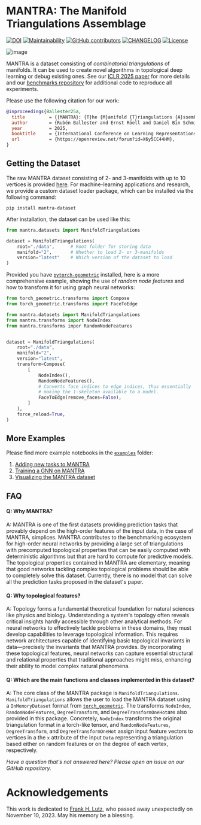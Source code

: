 # MANTRA: The Manifold Triangulations Assemblage

[![DOI](https://zenodo.org/badge/DOI/10.5281/zenodo.14103581.svg)](https://doi.org/10.5281/zenodo.14103581) [![Maintainability](https://qlty.sh/badges/88ae05e7-c892-4edf-9dff-38cda745593f/maintainability.svg)](https://qlty.sh/gh/aidos-lab/projects/mantra) [![GitHub contributors](https://img.shields.io/github/contributors/aidos-lab/MANTRA)](https://github.com/aidos-lab/MANTRA/graphs/contributors) [![CHANGELOG](https://img.shields.io/badge/Changelog--default)](https://github.com/aidos-lab/mantra/blob/main/CHANGELOG.md) [![License](https://img.shields.io/github/license/aidos-lab/MANTRA)](/LICENSE.md)

![image](https://github.com/aidos-lab/mantra/blob/main/_static/manifold_triangulation_orbit.gif)

MANTRA is a dataset consisting of *combinatorial triangulations* of
manifolds. It can be used to create novel algorithms in topological
deep learning or debug existing ones. See our [ICLR 2025
paper](https://openreview.net/pdf?id=X6y5CC44HM) for more details and
our [benchmarks repository](https://github.com/aidos-lab/mantra-benchmarks) for
additional code to reproduce all experiments.

Please use the following citation for our work:

```bibtex
@inproceedings{Ballester25a,
  title         = {{MANTRA}: {T}he {M}anifold {T}riangulations {A}ssemblage},
  author        = {Rubén Ballester and Ernst Röell and Daniel Bīn Schmid and Mathieu Alain and Sergio Escalera and Carles Casacuberta and Bastian Rieck},
  year          = 2025,
  booktitle     = {International Conference on Learning Representations},
  url           = {https://openreview.net/forum?id=X6y5CC44HM},
}
```

## Getting the Dataset

The raw MANTRA dataset consisting of $2$- and $3$-manifolds with up to $10$ vertices 
is provided [here](https://github.com/aidos-lab/mantra/releases/latest). 
For machine-learning applications and research, we provide a custom
dataset loader package, which can be installed via the following command:

```console
pip install mantra-dataset
```

After installation, the dataset can be used like this:

```python
from mantra.datasets import ManifoldTriangulations

dataset = ManifoldTriangulations(
    root="./data",      # Root folder for storing data
    manifold="2",       # Whether to load 2- or 3-manifolds
    version="latest"    # Which version of the dataset to load
)
```

Provided you have [`pytorch-geometric`](https://github.com/pyg-team/pytorch_geometric) installed,
here is a more comprehensive example, showing the use of *random node features* and how to transform it
for using graph neural networks:

```python
from torch_geometric.transforms import Compose
from torch_geometric.transforms import FaceToEdge

from mantra.datasets import ManifoldTriangulations
from mantra.transforms import NodeIndex
from mantra.transforms impor RandomNodeFeatures


dataset = ManifoldTriangulations(
    root="./data",
    manifold="2",
    version="latest",
    transform=Compose(
        [
            NodeIndex(),
            RandomNodeFeatures(),
            # Converts face indices to edge indices, thus essentially
            # making the 1-skeleton available to a model.
            FaceToEdge(remove_faces=False),
        ]
    ),
    force_reload=True,
)
```

## More Examples 

Please find more example notebooks in the [`examples`](/examples)
folder:

1. [Adding new tasks to MANTRA](/examples/adding_new_task.ipynb)
2. [Training a GNN on MANTRA](/examples/train_gnn.ipynb)
3. [Visualizing the MANTRA dataset](/examples/visualize_data.ipynb)

## FAQ

#### Q: Why MANTRA?
A: MANTRA is one of the first datasets providing prediction tasks that provably depend on the high-order features of the input data, in the case of MANTRA, simplices. MANTRA contributes to the benchmarking ecosystem for high-order neural networks by providing a large set of triangulations with precomputed topological properties that can be easily computed with deterministic algorithms but that are hard to compute for predictive models. The topological properties contained in MANTRA are elementary, meaning that good networks tackling complex topological problems should be able to completely solve this dataset. Currently, there is no model that can solve all the prediction tasks proposed in the dataset's paper. 

#### Q: Why topological features?
A: Topology forms a fundamental theoretical foundation for natural sciences like physics and biology. Understanding a system's topology often reveals critical insights hardly accessible through other analytical methods. For neural networks to effectively tackle problems in these domains, they must develop capabilities to leverage topological information. This requires network architectures capable of identifying basic topological invariants in data—precisely the invariants that MANTRA provides. By incorporating these topological features, neural networks can capture essential structural and relational properties that traditional approaches might miss, enhancing their ability to model complex natural phenomena.


#### Q: Which are the main functions and classes implemented in this dataset?
A: The core class of the MANTRA package is `ManifoldTriangulations`. `ManifoldTriangulations` allows the user to load the MANTRA dataset using a `InMemoryDataset` format from [`torch_geometric`]([`torch_geometric`](https://pytorch-geometric.readthedocs.io/en/latest/)). The transforms `NodeIndex`, `RandomNodeFeatures`, `DegreeTransform`, and `DegreeTransformOneHot`are also provided in this package. Concretely, `NodeIndex` transforms the original triangulation format in a torch-like tensor, and `RandomNodeFeatures`, `DegreeTransform`, and `DegreeTransformOneHot` assign input feature vectors to vertices in a the `x` attribute of the input `Data` representing a triangulation based either on random features or on the degree of each vertex, respectively.

*Have a question that's not answered here? Please open an issue on our GitHub repository.*

# Acknowledgements

This work is dedicated to [Frank H. Lutz](https://www3.math.tu-berlin.de/IfM/Nachrufe/Frank_Lutz/stellar/),
who passed away unexpectedly on November 10, 2023. May his memory be
a blessing.
